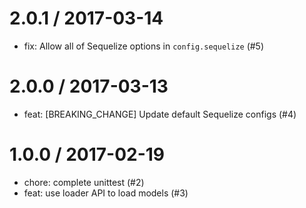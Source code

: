 
2.0.1 / 2017-03-14
==================

  * fix: Allow all of Sequelize options in `config.sequelize` (#5)

2.0.0 / 2017-03-13
==================

  * feat: [BREAKING_CHANGE] Update default Sequelize configs (#4)

1.0.0 / 2017-02-19
==================

  * chore: complete unittest (#2)
  * feat: use loader API to load models (#3)
